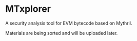# MTxplorer
A security analysis tool for EVM bytecode based on Mythril.

Materials are being sorted and will be uploaded later.
